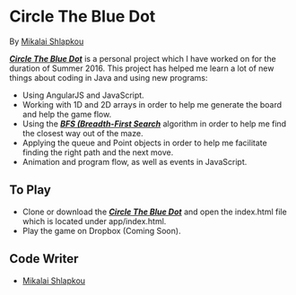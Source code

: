 # Circle The Blue Dot
By [Mikalai Shlapkou](https://github.com/RockingRok)

[**_Circle The Blue Dot_**](https://github.com/RockingRok/BlueDotGame) is a personal project which I have worked on for the duration of Summer 2016. This project has helped me learn a lot of new things about coding in Java and using new programs:

  - Using AngularJS and JavaScript.
  - Working with 1D and 2D arrays in order to help me generate the board and help the game flow.
  - Using the [**_BFS (Breadth-First Search_**](https://en.wikipedia.org/wiki/Breadth-first_search) algorithm in order to help me find the closest way out of the maze.
  - Applying the queue and Point objects in order to help me facilitate finding the right path and the next move.
  - Animation and program flow, as well as events in JavaScript.

## To Play
  - Clone or download the [**_Circle The Blue Dot_**](https://github.com/RockingRok/BlueDotGame) and open the index.html file which is located under app/index.html.
  - Play the game on Dropbox (Coming Soon).

## Code Writer
- [Mikalai Shlapkou](https://github.com/RockingRok)
